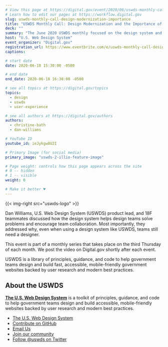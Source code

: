 ```yaml
---
# View this page at https://digital.gov/event/2020/06/uswds-monthly-call-design-modernization-importance
# Learn how to edit our pages at https://workflow.digital.gov
slug: uswds-monthly-call-design-modernization-importance
title: "USWDS Monthly Call: Design Modernization and the Importance of Designers"
deck: ""
summary: "The June 2020 USWDS monthly focused on the design system and design modernization with guest speakers from 18F.  Dan Williams, USWDS product lead, led the call and facilitated a live question and answer session with event attendees."
host: "U.S. Web Design System"
event_organizer: "Digital.gov"
registration_url: https://www.eventbrite.com/e/uswds-monthly-call-design-modernization-and-the-importance-of-designers-tickets-109009363942
captions: 

# start date
date: 2020-06-18 15:30:00 -0500

# end date
end_date: 2020-06-18 16:30:00 -0500

# see all topics at https://digital.gov/topics
topics: 
  - design
  - uswds
  - user-experience

# see all authors at https://digital.gov/authors
authors: 
  - christine-bath
  - dan-williams

# YouTube ID
youtube_id: ieJykgw8U2I

# Primary Image (for social media)
primary_image: "uswds-2-illio-feature-image"

# Page weight: controls how this page appears across the site
# 0 -- hidden
# 1 -- visible
weight: 0

# Make it better ♥
---
```


{{< img-right src="uswds-logo" >}}

Dan Williams, U.S. Web Design System (USWDS) product lead, and 18F teammates discussed how the design system helps design teams solve problems and encourage team collaboration. Most importantly, they addressed why, even when using a design system like USWDS, teams still need a designer.

This event is part of a monthly series that takes place on the third Thursday of each month. We post the video on Digital.gov shortly after each event.

USWDS is a library of principles, guidance, and code to help government teams design and build fast, accessible, mobile-friendly government websites backed by user research and modern best practices.

## About the USWDS
[**The U.S. Web Design System**](https://designsystem.digital.gov/) is a toolkit of principles, guidance, and code to help government teams design and build accessible, mobile-friendly websites backed by user research and modern best practices.

- [The U.S. Web Design System](https://designsystem.digital.gov/)
- [Contribute on GitHub](https://github.com/uswds/uswds/issues)
- [Email Us](mailto:uswds@support.digitalgov.gov)
- [Join our community](https://digital.gov/communities/uswds/)
- [Follow @uswds on Twitter](https://twitter.com/uswds)
